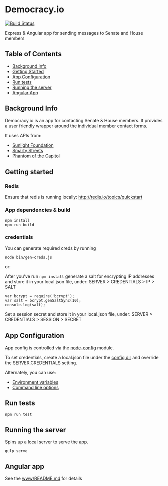 Democracy.io
============

[![Build Status](https://travis-ci.org/EFForg/democracy.io.svg?branch=master)](https://travis-ci.org/EFForg/democracy.io)

Express & Angular app for sending messages to Senate and House members

## Table of Contents

* [Background Info](#background-info)
* [Getting Started](#getting-started)
* [App Configuration](#app-configuration)
* [Run tests](#run-tests)
* [Running the server](#running-the-server)
* [Angular App](#angular-app)

## Background Info

Democracy.io is an app for contacting Senate & House members. It provides a user friendly wrapper around the individual member contact forms.

It uses APIs from:
* [Sunlight Foundation](https://sunlightlabs.github.io/congress/)
* [Smarty Streets](https://smartystreets.com/docs)
* [Phantom of the Capitol](https://github.com/EFForg/phantom-of-the-capitol)

## Getting started

### Redis

Ensure that redis is running locally: http://redis.io/topics/quickstart

### App dependencies & build

```
npm install
npm run build
```

### credentials

You can generate required creds by running

```
node bin/gen-creds.js
```

or:

After you've run `npm install` generate a salt for encrypting IP addresses and store it in your local.json file, under: SERVER > CREDENTIALS > IP > SALT

```
var bcrypt = require('bcrypt');
var salt = bcrypt.genSaltSync(10);
console.log(salt);
```

Set a session secret and store it in your local.json file, under: SERVER > CREDENTIALS > SESSION > SECRET

## App Configuration

App config is controlled via the [node-config](https://github.com/lorenwest/node-config) module.

To set credentials, create a local.json file under the [config dir](/config) and override the SERVER.CREDENTIALS setting.

Alternately, you can use:
* [Environment variables](https://github.com/lorenwest/node-config/wiki/Environment-Variables)
* [Command line options](https://github.com/lorenwest/node-config/wiki/Command-Line-Overrides)

## Run tests

```
npm run test
```

## Running the server

Spins up a local server to serve the app.

```
gulp serve
```

## Angular app

See the [www/README.md](/www/README.md) for details
